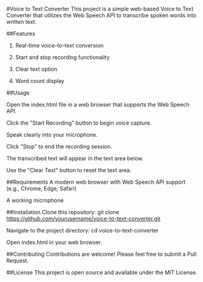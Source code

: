 #Voice to Text Converter
This project is a simple web-based Voice to Text Converter that utilizes the Web Speech API to transcribe spoken words into written text.

##Features

1. Real-time voice-to-text conversion

2. Start and stop recording functionality

3. Clear text option

4. Word count display

##Usage

Open the index.html file in a web browser that supports the Web Speech API.

Click the "Start Recording" button to begin voice capture.

Speak clearly into your microphone.

Click "Stop" to end the recording session.

The transcribed text will appear in the text area below.

Use the "Clear Text" button to reset the text area.

##Requirements
A modern web browser with Web Speech API support (e.g., Chrome, Edge, Safari)

A working microphone

##Installation
Clone this repository:
git clone https://github.com/yourusername/voice-to-text-converter.git

Navigate to the project directory:
cd voice-to-text-converter

Open index.html in your web browser.

##Contributing
Contributions are welcome! Please feel free to submit a Pull Request.

##License
This project is open source and available under the MIT License.
